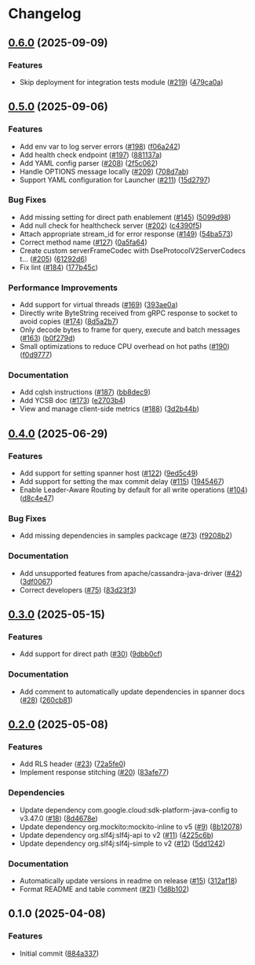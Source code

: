 # Changelog

## [0.6.0](https://github.com/googleapis/java-spanner-cassandra/compare/v0.5.0...v0.6.0) (2025-09-09)


### Features

* Skip deployment for integration tests module ([#219](https://github.com/googleapis/java-spanner-cassandra/issues/219)) ([479ca0a](https://github.com/googleapis/java-spanner-cassandra/commit/479ca0a202b6e39522fb45e05c5224346ca4e5f6))

## [0.5.0](https://github.com/googleapis/java-spanner-cassandra/compare/v0.4.0...v0.5.0) (2025-09-06)


### Features

* Add env var to log server errors ([#198](https://github.com/googleapis/java-spanner-cassandra/issues/198)) ([f06a242](https://github.com/googleapis/java-spanner-cassandra/commit/f06a24242675843e56aad1cc0ec43f3d6318309b))
* Add health check endpoint ([#197](https://github.com/googleapis/java-spanner-cassandra/issues/197)) ([881137a](https://github.com/googleapis/java-spanner-cassandra/commit/881137a06aedeef3321bb75bd8b770374379de67))
* Add YAML config parser ([#208](https://github.com/googleapis/java-spanner-cassandra/issues/208)) ([2f5c062](https://github.com/googleapis/java-spanner-cassandra/commit/2f5c062e3f59477ac700355e52c8027c9020b42a))
* Handle OPTIONS message locally ([#209](https://github.com/googleapis/java-spanner-cassandra/issues/209)) ([708d7ab](https://github.com/googleapis/java-spanner-cassandra/commit/708d7ab6a348e5c19c60f6175bff18b550912f9f))
* Support YAML configuration for Launcher ([#211](https://github.com/googleapis/java-spanner-cassandra/issues/211)) ([15d2797](https://github.com/googleapis/java-spanner-cassandra/commit/15d2797570e7de3725cd3e30eea899c5401d30c6))


### Bug Fixes

* Add missing setting for direct path enablement ([#145](https://github.com/googleapis/java-spanner-cassandra/issues/145)) ([5099d98](https://github.com/googleapis/java-spanner-cassandra/commit/5099d9893dbe160de15e09d35cc95be2839ecc71))
* Add null check for healthcheck server ([#202](https://github.com/googleapis/java-spanner-cassandra/issues/202)) ([c4390f5](https://github.com/googleapis/java-spanner-cassandra/commit/c4390f5a15034bfe35bc14d7ae7a4a363c8fd231))
* Attach appropriate stream_id for error response ([#149](https://github.com/googleapis/java-spanner-cassandra/issues/149)) ([54ba573](https://github.com/googleapis/java-spanner-cassandra/commit/54ba57305d659d52f007e0ce602ca9a5a3031ebc))
* Correct method name ([#127](https://github.com/googleapis/java-spanner-cassandra/issues/127)) ([0a5fa64](https://github.com/googleapis/java-spanner-cassandra/commit/0a5fa64f9b172db49c126bce33246dee38df848c))
* Create custom serverFrameCodec wiith DseProtocolV2ServerCodecs t… ([#205](https://github.com/googleapis/java-spanner-cassandra/issues/205)) ([61292d6](https://github.com/googleapis/java-spanner-cassandra/commit/61292d65a2941c3ac69bc18c6d926cf20869067f))
* Fix lint ([#184](https://github.com/googleapis/java-spanner-cassandra/issues/184)) ([177b45c](https://github.com/googleapis/java-spanner-cassandra/commit/177b45cc9c6239c4592925e6c334e72502c304e0))


### Performance Improvements

* Add support for virtual threads ([#169](https://github.com/googleapis/java-spanner-cassandra/issues/169)) ([393ae0a](https://github.com/googleapis/java-spanner-cassandra/commit/393ae0a1a80c4790cddc1be6d265f4fd95960da6))
* Directly write ByteString received from gRPC response to socket to avoid copies ([#174](https://github.com/googleapis/java-spanner-cassandra/issues/174)) ([8d5a2b7](https://github.com/googleapis/java-spanner-cassandra/commit/8d5a2b7f14b8f6c27dbfc53fecab25644f7857be))
* Only decode bytes to frame for query, execute and batch messages ([#163](https://github.com/googleapis/java-spanner-cassandra/issues/163)) ([b0f279d](https://github.com/googleapis/java-spanner-cassandra/commit/b0f279d9b89c86e29210ff192b3ef85be9f0feba))
* Small optimizations to reduce CPU overhead on hot paths ([#190](https://github.com/googleapis/java-spanner-cassandra/issues/190)) ([f0d9777](https://github.com/googleapis/java-spanner-cassandra/commit/f0d9777426241fbc35e2051432e41bdeb8ab786b))


### Documentation

* Add cqlsh instructions ([#187](https://github.com/googleapis/java-spanner-cassandra/issues/187)) ([bb8dec9](https://github.com/googleapis/java-spanner-cassandra/commit/bb8dec9ab3c95f7e793b82a82f94521732ef4995))
* Add YCSB doc ([#173](https://github.com/googleapis/java-spanner-cassandra/issues/173)) ([e2703b4](https://github.com/googleapis/java-spanner-cassandra/commit/e2703b47f7ec22c7e1c6fe5003496f633210bf5f))
* View and manage client-side metrics ([#188](https://github.com/googleapis/java-spanner-cassandra/issues/188)) ([3d2b44b](https://github.com/googleapis/java-spanner-cassandra/commit/3d2b44b666f530fd9fdfbd1e3cc4aacad3811d40))

## [0.4.0](https://github.com/googleapis/java-spanner-cassandra/compare/v0.3.0...v0.4.0) (2025-06-29)


### Features

* Add support for setting spanner host ([#122](https://github.com/googleapis/java-spanner-cassandra/issues/122)) ([9ed5c49](https://github.com/googleapis/java-spanner-cassandra/commit/9ed5c49d7d1c4706aabae1b3ca52da201264c1bf))
* Add support for setting the max commit delay ([#115](https://github.com/googleapis/java-spanner-cassandra/issues/115)) ([1945467](https://github.com/googleapis/java-spanner-cassandra/commit/19454675d3dff0445a0a3be24feed20559337a34))
* Enable Leader-Aware Routing by default for all write operations ([#104](https://github.com/googleapis/java-spanner-cassandra/issues/104)) ([d8c4e47](https://github.com/googleapis/java-spanner-cassandra/commit/d8c4e47cac549e83e23e1b42326d654225f1cfb9))


### Bug Fixes

* Add missing dependencies in samples packcage ([#73](https://github.com/googleapis/java-spanner-cassandra/issues/73)) ([f9208b2](https://github.com/googleapis/java-spanner-cassandra/commit/f9208b23ead09cb188d8cf53634b417653725e06))


### Documentation

* Add unsupported features from apache/cassandra-java-driver ([#42](https://github.com/googleapis/java-spanner-cassandra/issues/42)) ([3df0067](https://github.com/googleapis/java-spanner-cassandra/commit/3df00673d3303453d56da99c24f5eb36eae59155))
* Correct developers ([#75](https://github.com/googleapis/java-spanner-cassandra/issues/75)) ([83d23f3](https://github.com/googleapis/java-spanner-cassandra/commit/83d23f3f78a9fc8b74f5061007afc15d1542ede1))

## [0.3.0](https://github.com/googleapis/java-spanner-cassandra/compare/v0.2.0...v0.3.0) (2025-05-15)


### Features

* Add support for direct path ([#30](https://github.com/googleapis/java-spanner-cassandra/issues/30)) ([9dbb0cf](https://github.com/googleapis/java-spanner-cassandra/commit/9dbb0cfa005f7126488a837608cda1250eefff23))


### Documentation

* Add comment to automatically update dependencies in spanner docs ([#28](https://github.com/googleapis/java-spanner-cassandra/issues/28)) ([260cb81](https://github.com/googleapis/java-spanner-cassandra/commit/260cb81bbc297cedb4681b7f8838515ed6c01c61))

## [0.2.0](https://github.com/googleapis/java-spanner-cassandra/compare/v0.1.0...v0.2.0) (2025-05-08)


### Features

* Add RLS header ([#23](https://github.com/googleapis/java-spanner-cassandra/issues/23)) ([72a5fe0](https://github.com/googleapis/java-spanner-cassandra/commit/72a5fe0c6044210522ac14b2a3be3cc59498b5d1))
* Implement response stitching ([#20](https://github.com/googleapis/java-spanner-cassandra/issues/20)) ([83afe77](https://github.com/googleapis/java-spanner-cassandra/commit/83afe77624dd589c8dec5eaa441dc16dbc7bd940))


### Dependencies

* Update dependency com.google.cloud:sdk-platform-java-config to v3.47.0 ([#18](https://github.com/googleapis/java-spanner-cassandra/issues/18)) ([8d4678e](https://github.com/googleapis/java-spanner-cassandra/commit/8d4678e12100e3b7280865dc0bcaf047ef82e623))
* Update dependency org.mockito:mockito-inline to v5 ([#9](https://github.com/googleapis/java-spanner-cassandra/issues/9)) ([8b12078](https://github.com/googleapis/java-spanner-cassandra/commit/8b1207884b08cbb8b2084a47e147363860e47d6e))
* Update dependency org.slf4j:slf4j-api to v2 ([#11](https://github.com/googleapis/java-spanner-cassandra/issues/11)) ([4225c6b](https://github.com/googleapis/java-spanner-cassandra/commit/4225c6b022c99ca59f9dcfc0082f20b823ec1559))
* Update dependency org.slf4j:slf4j-simple to v2 ([#12](https://github.com/googleapis/java-spanner-cassandra/issues/12)) ([5dd1242](https://github.com/googleapis/java-spanner-cassandra/commit/5dd124288ba705d98af5dc586c080c2f66385312))


### Documentation

* Automatically update versions in readme on release ([#15](https://github.com/googleapis/java-spanner-cassandra/issues/15)) ([312af18](https://github.com/googleapis/java-spanner-cassandra/commit/312af18b49b6004f40d4eceaa3419b2e0042cd10))
* Format README and table comment ([#21](https://github.com/googleapis/java-spanner-cassandra/issues/21)) ([1d8b102](https://github.com/googleapis/java-spanner-cassandra/commit/1d8b1028598fc3cef73bd8c4a2bb55b4bb577204))

## 0.1.0 (2025-04-08)


### Features

* Initial commit ([884a337](https://github.com/googleapis/java-spanner-cassandra/commit/884a337eee307ed1d154cce35fb2067cbd95c8b7))
